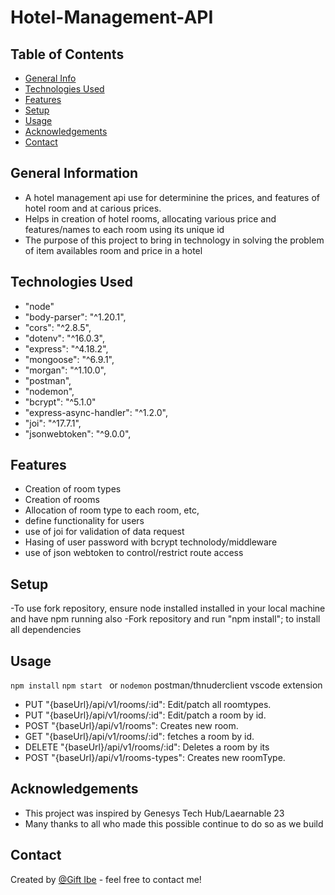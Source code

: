 # Hotel-Management-API

## Table of Contents
* [General Info](#general-information)
* [Technologies Used](#technologies-used)
* [Features](#features)
* [Setup](#setup)
* [Usage](#usage)
* [Acknowledgements](#acknowledgements)
* [Contact](#contact)



## General Information
- A hotel management api use for determinine the prices, and features of hotel room and at carious prices.
- Helps in creation of hotel rooms, allocating various price and features/names to each room using its unique id
- The purpose of this project to bring in technology in solving the problem of item availables room and price in a hotel

## Technologies Used
-  "node" 
-  "body-parser": "^1.20.1",
-  "cors": "^2.8.5",
-  "dotenv": "^16.0.3",
-  "express": "^4.18.2",
-  "mongoose": "^6.9.1",
-  "morgan": "^1.10.0",
-  "postman",
-  "nodemon",
-  "bcrypt": "^5.1.0"
-  "express-async-handler": "^1.2.0",
-  "joi": "^17.7.1",
-  "jsonwebtoken": "^9.0.0",



## Features
- Creation of room types
- Creation of rooms
- Allocation of room type to each room, etc,
- define functionality for users
- use of joi for validation of data request 
- Hasing of user password with bcrypt technolody/middleware
- use of json webtoken to control/restrict route access


## Setup
-To use fork repository, ensure node installed installed in your local machine and have npm running also
-Fork repository and run "npm install"; to install all dependencies

## Usage
`npm install`
`npm start ` or `nodemon`
 postman/thnuderclient vscode extension

- PUT "{baseUrl}/api/v1/rooms/:id": Edit/patch all roomtypes.
- PUT "{baseUrl}/api/v1/rooms/:id": Edit/patch a room by id.
- POST "{baseUrl}/api/v1/rooms": Creates new room.
- GET "{baseUrl}/api/v1/rooms/:id": fetches a room by id.
- DELETE "{baseUrl}/api/v1/rooms/:id": Deletes a room by its 
- POST "{baseUrl}/api/v1/rooms-types": Creates new roomType.

## Acknowledgements
- This project was inspired by Genesys Tech Hub/Laearnable 23
- Many thanks to all who made this possible continue to do so as we build


## Contact
Created by [@Gift Ibe](giftibe62@gmail.com) - feel free to contact me!
